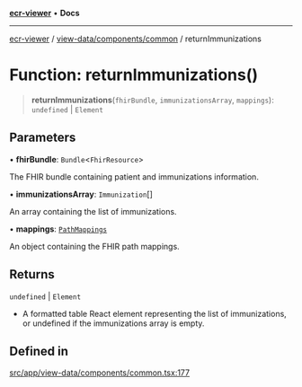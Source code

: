 [**ecr-viewer**](../../../../README.md) • **Docs**

***

[ecr-viewer](../../../../README.md) / [view-data/components/common](../README.md) / returnImmunizations

# Function: returnImmunizations()

> **returnImmunizations**(`fhirBundle`, `immunizationsArray`, `mappings`): `undefined` \| `Element`

## Parameters

• **fhirBundle**: `Bundle`\<`FhirResource`\>

The FHIR bundle containing patient and immunizations information.

• **immunizationsArray**: `Immunization`[]

An array containing the list of immunizations.

• **mappings**: [`PathMappings`](../../../../utils/interfaces/PathMappings.md)

An object containing the FHIR path mappings.

## Returns

`undefined` \| `Element`

- A formatted table React element representing the list of immunizations, or undefined if the immunizations array is empty.

## Defined in

[src/app/view-data/components/common.tsx:177](https://github.com/CDCgov/phdi/blob/fa63a85e5b4651bdfc0d25ecc23a67e11fbcba18/containers/ecr-viewer/src/app/view-data/components/common.tsx#L177)
